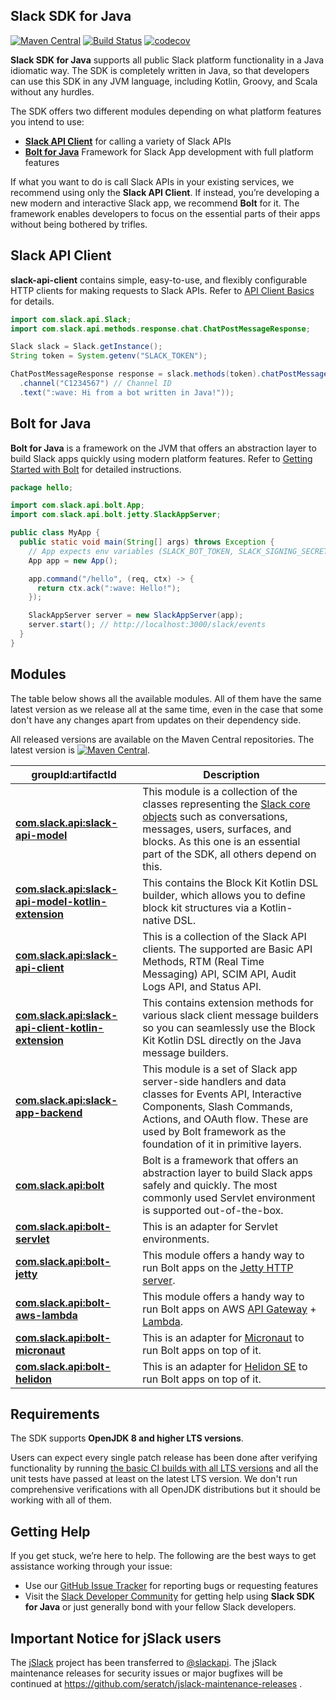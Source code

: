 ## Slack SDK for Java

[![Maven Central](https://img.shields.io/maven-central/v/com.slack.api/slack-api-client.svg?label=Maven%20Central)](http://search.maven.org/#search%7Cga%7C1%7Cg%3A%22com.slack.api%22%20a%3A%22slack-api-client%22) [![Build Status](https://travis-ci.org/slackapi/java-slack-sdk.svg?branch=master)](https://travis-ci.org/slackapi/java-slack-sdk) [![codecov](https://codecov.io/gh/slackapi/java-slack-sdk/branch/master/graph/badge.svg)](https://codecov.io/gh/slackapi/java-slack-sdk)

**Slack SDK for Java** supports all public Slack platform functionality in a Java idiomatic way. The SDK is completely written in Java, so that developers can use this SDK in any JVM language, including Kotlin, Groovy, and Scala without any hurdles.

The SDK offers two different modules depending on what platform features you intend to use:

* [**Slack API Client**](https://javadoc.io/doc/com.slack.api/slack-api-client/latest/index.html) for calling a variety of Slack APIs
* [**Bolt for Java**](https://javadoc.io/doc/com.slack.api/bolt/latest/index.html) Framework for Slack App development with full platform features

If what you want to do is call Slack APIs in your existing services, we recommend using only the **Slack API Client**. If instead, you’re developing a new modern and interactive Slack app, we recommend **Bolt** for it. The framework enables developers to focus on the essential parts of their apps without being bothered by trifles.

## Slack API Client

**slack-api-client** contains simple, easy-to-use, and flexibly configurable HTTP clients for making requests to Slack APIs. Refer to [API Client Basics](https://slack.dev/java-slack-sdk/guides/web-api-basics) for details.

```java
import com.slack.api.Slack;
import com.slack.api.methods.response.chat.ChatPostMessageResponse;

Slack slack = Slack.getInstance();
String token = System.getenv("SLACK_TOKEN");

ChatPostMessageResponse response = slack.methods(token).chatPostMessage(req -> req
  .channel("C1234567") // Channel ID
  .text(":wave: Hi from a bot written in Java!"));
```

## Bolt for Java

**Bolt for Java** is a framework on the JVM that offers an abstraction layer to build Slack apps quickly using modern platform features. Refer to [Getting Started with Bolt](https://slack.dev/java-slack-sdk/guides/getting-started-with-bolt) for detailed instructions.

```java
package hello;

import com.slack.api.bolt.App;
import com.slack.api.bolt.jetty.SlackAppServer;

public class MyApp {
  public static void main(String[] args) throws Exception {
    // App expects env variables (SLACK_BOT_TOKEN, SLACK_SIGNING_SECRET)
    App app = new App();

    app.command("/hello", (req, ctx) -> {
      return ctx.ack(":wave: Hello!");
    });

    SlackAppServer server = new SlackAppServer(app);
    server.start(); // http://localhost:3000/slack/events
  }
}
```

## Modules

The table below shows all the available modules. All of them have the same latest version as we release all at the same time, even in the case that some don't have any changes apart from updates on their dependency side.

All released versions are available on the Maven Central repositories. The latest version is [![Maven Central](https://img.shields.io/maven-central/v/com.slack.api/slack-api-client.svg?label=Maven%20Central)](http://search.maven.org/#search%7Cga%7C1%7Cg%3A%22com.slack.api%22%20a%3A%22slack-api-client%22).

|groupId:artifactId|Description|
|---|---|
|[**com.slack.api:slack-api-model**](https://search.maven.org/search?q=g:com.slack.api%20AND%20a:slack-api-model)|This module is a collection of the classes representing the [Slack core objects](https://api.slack.com/types) such as conversations, messages, users, surfaces, and blocks. As this one is an essential part of the SDK, all others depend on this.|
|[**com.slack.api:slack-api-model-kotlin-extension**](https://search.maven.org/search?q=g:com.slack.api%20AND%20a:slack-api-model-kotlin-extension)|This contains the Block Kit Kotlin DSL builder, which allows you to define block kit structures via a Kotlin-native DSL.|
|[**com.slack.api:slack-api-client**](https://search.maven.org/search?q=g:com.slack.api%20AND%20a:slack-api-client)|This is a collection of the Slack API clients. The supported are Basic API Methods, RTM (Real Time Messaging) API, SCIM API, Audit Logs API, and Status API.|
|[**com.slack.api:slack-api-client-kotlin-extension**](https://search.maven.org/search?q=g:com.slack.api%20AND%20a:slack-api-client-kotlin-extension)|This contains extension methods for various slack client message builders so you can seamlessly use the Block Kit Kotlin DSL directly on the Java message builders.|
|[**com.slack.api:slack-app-backend**](https://search.maven.org/search?q=g:com.slack.api%20AND%20a:slack-app-backend)|This module is a set of Slack app server-side handlers and data classes for Events API, Interactive Components, Slash Commands, Actions, and OAuth flow. These are used by Bolt framework as the foundation of it in primitive layers.|
|[**com.slack.api:bolt**](https://search.maven.org/search?q=g:com.slack.api%20AND%20a:bolt)|Bolt is a framework that offers an abstraction layer to build Slack apps safely and quickly. The most commonly used Servlet environment is supported out-of-the-box.|
|[**com.slack.api:bolt-servlet**](https://search.maven.org/search?q=g:com.slack.api%20AND%20a:bolt-servlet)|This is an adapter for Servlet environments.|
|[**com.slack.api:bolt-jetty**](https://search.maven.org/search?q=g:com.slack.api%20AND%20a:bolt-jetty)|This module offers a handy way to run Bolt apps on the [Jetty HTTP server](https://www.eclipse.org/jetty/).|
|[**com.slack.api:bolt-aws-lambda**](https://search.maven.org/search?q=g:com.slack.api%20AND%20a:bolt-aws-lambda)|This module offers a handy way to run Bolt apps on AWS [API Gateway](https://aws.amazon.com/api-gateway/) + [Lambda](https://aws.amazon.com/lambda/).|
|[**com.slack.api:bolt-micronaut**](https://search.maven.org/search?q=g:com.slack.api%20AND%20a:bolt-micronaut)|This is an adapter for [Micronaut](https://micronaut.io/) to run Bolt apps on top of it.|
|[**com.slack.api:bolt-helidon**](https://search.maven.org/search?q=g:com.slack.api%20AND%20a:bolt-helidon)|This is an adapter for [Helidon SE](https://helidon.io/docs/latest/) to run Bolt apps on top of it.|

## Requirements

The SDK supports **OpenJDK 8 and higher LTS versions**.

Users can expect every single patch release has been done after verifying functionality by running [the basic CI builds with all LTS versions](https://github.com/slackapi/java-slack-sdk/blob/master/.travis.yml) and all the unit tests have passed at least on the latest LTS version. We don't run comprehensive verifications with all OpenJDK distributions but it should be working with all of them.

## Getting Help

If you get stuck, we’re here to help. The following are the best ways to get assistance working through your issue:

* Use our [GitHub Issue Tracker](https://github.com/slackapi/java-slack-sdk/issues) for reporting bugs or requesting features
* Visit the [Slack Developer Community](https://slackcommunity.com/) for getting help using **Slack SDK for Java** or just generally bond with your fellow Slack developers.

## Important Notice for jSlack users

The [jSlack](https://search.maven.org/artifact/com.github.seratch/jslack) project has been transferred to [@slackapi](http://github.com/slackapi). The jSlack maintenance releases for security issues or major bugfixes will be continued at https://github.com/seratch/jslack-maintenance-releases .
